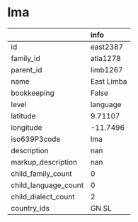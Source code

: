 # lma
|                      | info       |
|:---------------------|:-----------|
| id                   | east2387   |
| family_id            | atla1278   |
| parent_id            | limb1267   |
| name                 | East Limba |
| bookkeeping          | False      |
| level                | language   |
| latitude             | 9.71107    |
| longitude            | -11.7496   |
| iso639P3code         | lma        |
| description          | nan        |
| markup_description   | nan        |
| child_family_count   | 0          |
| child_language_count | 0          |
| child_dialect_count  | 2          |
| country_ids          | GN SL      |